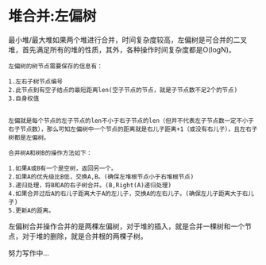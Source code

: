 # 堆合并:左偏树

最小堆/最大堆如果两个堆进行合并，时间复杂度较高，左偏树是可合并的二叉堆，首先满足所有的堆的性质，其外，各种操作时间复杂度都是O(logN)。

```
左偏树的树节点需要保存的信息有：

1.左右子树节点编号
2.此节点到有空子结点的最短距离len(空子节点的节点，就是子节点数不足2个的节点)
3.自身权值


左偏就是每个节点的左子节点的len不小于右子节点的len（但并不代表左子节点数一定不小于右子节点数），那么可知左偏树中一个节点的距离就是右儿子距离+1（或没有右儿子），且左右子树都是左偏树。

合并树A和树B的操作方法如下： 

1.如果A或B有一个是空树，返回另一个。 
2.如果A的优先级比B低，交换A,B。(确保左堆根节点小于右堆根节点) 
3.递归处理，将B和A的右子树合并。(B,Right(A)递归处理) 
4.如果合并过后A的右儿子距离大于A的左儿子，交换A的左右儿子。(确保左儿子距离大于右儿子) 
5.更新A的距离。
```

左偏树合并操作合并的是两棵左偏树，对于堆的插入，就是合并一棵树和一个节点，对于堆的删除，就是合并根的两棵子树。

努力写作中...